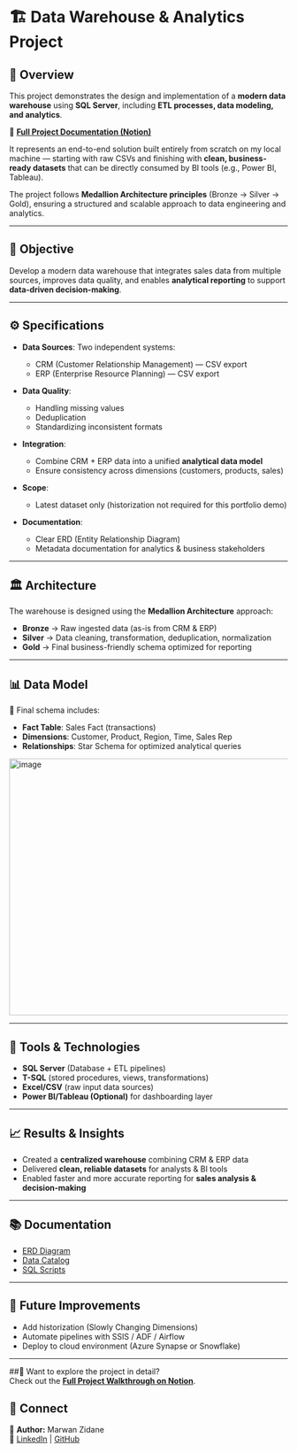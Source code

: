 # 🏗️ Data Warehouse & Analytics Project  

## 📌 Overview  
This project demonstrates the design and implementation of a **modern data warehouse** using **SQL Server**, including **ETL processes, data modeling, and analytics**.  

📄 **[Full Project Documentation (Notion)](https://powerful-find-2b5.notion.site/Data-Warehouse-Project-906f748d783549d09e6d30b00bcc4647)**  

It represents an end-to-end solution built entirely from scratch on my local machine — starting with raw CSVs and finishing with **clean, business-ready datasets** that can be directly consumed by BI tools (e.g., Power BI, Tableau).  

The project follows **Medallion Architecture principles** (Bronze → Silver → Gold), ensuring a structured and scalable approach to data engineering and analytics.  

---

## 🎯 Objective  
Develop a modern data warehouse that integrates sales data from multiple sources, improves data quality, and enables **analytical reporting** to support **data-driven decision-making**.  

---

## ⚙️ Specifications  

- **Data Sources**: Two independent systems:  
  - CRM (Customer Relationship Management) — CSV export  
  - ERP (Enterprise Resource Planning) — CSV export  

- **Data Quality**:  
  - Handling missing values  
  - Deduplication  
  - Standardizing inconsistent formats  

- **Integration**:  
  - Combine CRM + ERP data into a unified **analytical data model**  
  - Ensure consistency across dimensions (customers, products, sales)  

- **Scope**:  
  - Latest dataset only (historization not required for this portfolio demo)  

- **Documentation**:  
  - Clear ERD (Entity Relationship Diagram)  
  - Metadata documentation for analytics & business stakeholders  

---

## 🏛️ Architecture  

The warehouse is designed using the **Medallion Architecture** approach:  

- **Bronze** → Raw ingested data (as-is from CRM & ERP)  
- **Silver** → Data cleaning, transformation, deduplication, normalization  
- **Gold** → Final business-friendly schema optimized for reporting  

---

## 📊 Data Model  

📌 Final schema includes:  
- **Fact Table**: Sales Fact (transactions)  
- **Dimensions**: Customer, Product, Region, Time, Sales Rep  
- **Relationships**: Star Schema for optimized analytical queries  

<img width="911" height="464" alt="image" src="https://github.com/user-attachments/assets/83b09593-412f-4e82-ae95-d6748f0bca00" />


---

## 🔧 Tools & Technologies  
- **SQL Server** (Database + ETL pipelines)  
- **T-SQL** (stored procedures, views, transformations)  
- **Excel/CSV** (raw input data sources)  
- **Power BI/Tableau (Optional)** for dashboarding layer  

---

## 📈 Results & Insights  
- Created a **centralized warehouse** combining CRM & ERP data  
- Delivered **clean, reliable datasets** for analysts & BI tools  
- Enabled faster and more accurate reporting for **sales analysis & decision-making**  

---

## 📚 Documentation  
- [ERD Diagram](https://www.notion.so/Data-Warehouse-Project-906f748d783549d09e6d30b00bcc4647?source=copy_link#24d3297375038067b7d3e5a8f9895fff)
- [Data Catalog](docs/data_catalog.md)  
- [SQL Scripts](scripts)  

---

## 🚀 Future Improvements  
- Add historization (Slowly Changing Dimensions)  
- Automate pipelines with SSIS / ADF / Airflow  
- Deploy to cloud environment (Azure Synapse or Snowflake)  

---

##🔎 Want to explore the project in detail?  
Check out the **[Full Project Walkthrough on Notion](https://powerful-find-2b5.notion.site/Data-Warehouse-Project-906f748d783549d09e6d30b00bcc4647)**.  


## 🤝 Connect  
👤 **Author:** Marwan Zidane  
🔗 [LinkedIn](your-linkedin) | [GitHub](https://github.com/JustEmzy101)  
